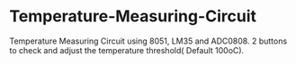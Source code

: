 # Temperature-Measuring-Circuit
Temperature Measuring Circuit using 8051, LM35 and ADC0808. 2 buttons to check and adjust the temperature threshold( Default 100oC).
